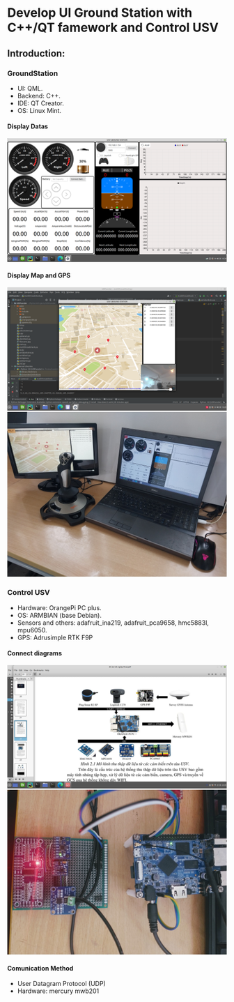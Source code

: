 # Develop UI Ground Station with C++/QT famework and Control USV

## Introduction:
### GroundStation
- UI: QML.
- Backend: C++.
- IDE: QT Creator.
- OS: Linux Mint.
#### Display Datas
![App Screenshot](https://github.com/XuanTrieu2611/Trieu-s/blob/76b5e6b2dc1f9245d7cb537350cb05c6fdcc7bf4/Screenshot%20from%202022-08-06%2010-34-14.png)
#### Display Map and GPS
![App Screenshot](https://github.com/XuanTrieu2611/Trieu-s/blob/10d0ce48fde9b4bd77be0ce05574a0248aadd944/Screenshot%20from%202022-08-06%2013-29-16.png)
![App Screenshot](https://github.com/XuanTrieu2611/Trieu-s/blob/aa908b582ac6eac3b4382d0257a7728a0e6189a3/GroundStation.jpg)
### Control USV
- Hardware: OrangePi PC plus.
- OS: ARMBIAN (base Debian).
- Sensors and others: adafruit_ina219, adafruit_pca9658, hmc5883l, mpu6050.
- GPS: Adrusimple RTK F9P
#### Connect diagrams 
![App Screenshot](https://github.com/XuanTrieu2611/Trieu-s/blob/ae1afa8b8a20e29784f2e620e9e197f1f4c9152f/Screenshot%20from%202022-10-10%2023-05-22.png)
![App Screenshot](https://github.com/XuanTrieu2611/Trieu-s/blob/18113c27b12cd3a76b41272c6c8625d2c0575aff/sensor_hardware.jpg)
#### Comunication Method
- User Datagram Protocol (UDP)
- Hardware: mercury mwb201
